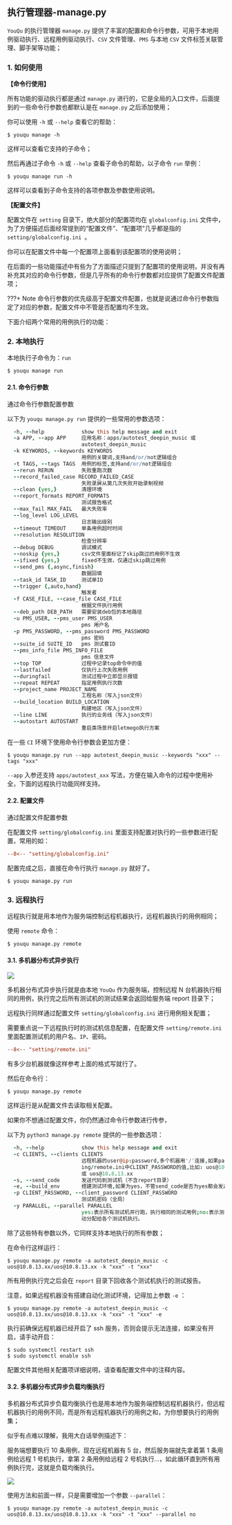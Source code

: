 ## 执行管理器-manage.py

`YouQu` 的执行管理器 `manage.py` 提供了丰富的配置和命令行参数，可用于本地用例驱动执行、远程用例驱动执行、`CSV` 文件管理、`PMS` 与本地 `CSV` 文件标签关联管理、脚手架等功能；

### 1. 如何使用

**【命令行使用】**

所有功能的驱动执行都是通过 `manage.py` 进行的，它是全局的入口文件，后面提到的一些命令行参数也都默认是在 `manage.py` 之后添加使用；

 你可以使用 `-h` 或 `--help` 查看它的帮助：

<div class="termy">

```console
$ youqu manage -h
```

</div>

这样可以查看它支持的子命令；

然后再通过子命令 `-h` 或 `--help` 查看子命令的帮助，以子命令 `run` 举例：

<div class="termy">

```console
$ youqu manage run -h
```

</div>

这样可以查看到子命令支持的各项参数及参数使用说明。

**【配置文件】**

配置文件在 `setting` 目录下，绝大部分的配置项均在 `globalconfig.ini` 文件中，为了方便描述后面经常提到的“配置文件”、“配置项”几乎都是指的 `setting/globalconfig.ini `。

你可以在配置文件中每一个配置项上面看到该配置项的使用说明；

在后面的一些功能描述中有些为了方面描述只提到了配置项的使用说明，并没有再补充其对应的命令行参数，但是几乎所有的命令行参数都对应提供了配置文件配置项；

???+ Note 
	命令行参数的优先级高于配置文件配置，也就是说通过命令行参数指定了对应的参数，配置文件中不管是否配置均不生效。

下面介绍两个常用的用例执行的功能：

### 2. 本地执行

本地执行子命令为：`run`

<div class="termy">

```console
$ youqu manage run
```

</div>

#### 2.1. 命令行参数

通过命令行参数配置参数

以下为 `youqu manage.py run` 提供的一些常用的参数选项：

```coffeescript
  -h, --help            show this help message and exit
  -a APP, --app APP     应用名称：apps/autotest_deepin_music 或
                        autotest_deepin_music
  -k KEYWORDS, --keywords KEYWORDS
                        用例的关键词,支持and/or/not逻辑组合
  -t TAGS, --tags TAGS  用例的标签,支持and/or/not逻辑组合
  --rerun RERUN         失败重跑次数
  --record_failed_case RECORD_FAILED_CASE
                        失败录屏从第几次失败开始录制视频
  --clean {yes,}        清理环境
  --report_formats REPORT_FORMATS
                        测试报告格式
  --max_fail MAX_FAIL   最大失败率
  --log_level LOG_LEVEL
                        日志输出级别
  --timeout TIMEOUT     单条用例超时时间
  --resolution RESOLUTION
                        检查分辨率
  --debug DEBUG         调试模式
  --noskip {yes,}       csv文件里面标记了skip跳过的用例不生效
  --ifixed {yes,}       fixed不生效，仅通过skip跳过用例
  --send_pms {,async,finish}
                        数据回填
  --task_id TASK_ID     测试单ID
  --trigger {,auto,hand}
                        触发者
  -f CASE_FILE, --case_file CASE_FILE
                        根据文件执行用例
  --deb_path DEB_PATH   需要安装deb包的本地路径
  -u PMS_USER, --pms_user PMS_USER
                        pms 用户名
  -p PMS_PASSWORD, --pms_password PMS_PASSWORD
                        pms 密码
  --suite_id SUITE_ID   pms 测试套ID
  --pms_info_file PMS_INFO_FILE
                        pms 信息文件
  --top TOP             过程中记录top命令中的值
  --lastfailed          仅执行上次失败用例
  --duringfail          测试过程中立即显示报错
  --repeat REPEAT       指定用例执行次数
  --project_name PROJECT_NAME
                        工程名称（写入json文件）
  --build_location BUILD_LOCATION
                        构建地区（写入json文件）
  --line LINE           执行的业务线（写入json文件）
  --autostart AUTOSTART
                        重启类场景开启letmego执行方案
```

在一些 `CI` 环境下使用命令行参数会更加方便：

<div class="termy">

```console
$ youqu manage.py run --app autotest_deepin_music --keywords "xxx" --tags "xxx"
```

</div>

`--app` 入参还支持 `apps/autotest_xxx` 写法，方便在输入命令的过程中使用补全，下面的远程执行功能同样支持。

#### 2.2. 配置文件

通过配置文件配置参数

在配置文件 `setting/globalconfig.ini` 里面支持配置对执行的一些参数进行配置，常用的如：

```ini
--8<-- "setting/globalconfig.ini"
```

配置完成之后，直接在命令行执行 `manage.py` 就好了。

<div class="termy">

```console
$ youqu manage.py run
```

</div>

### 3. 远程执行

远程执行就是用本地作为服务端控制远程机器执行，远程机器执行的用例相同；

使用 `remote` 命令：

<div class="termy">

```console
$ youqu manage.py remote
```

</div>

#### 3.1. 多机器分布式异步执行

![](https://pic.imgdb.cn/item/64f6d3c0661c6c8e549f8ca5.png)

多机器分布式异步执行就是由本地 `YouQu` 作为服务端，控制远程 N 台机器执行相同的用例，执行完之后所有测试机的测试结果会返回给服务端 report 目录下；

远程执行同样通过配置文件 `setting/globalconfig.ini` 进行用例相关配置；

需要重点说一下远程执行时的测试机信息配置，在配置文件 `setting/remote.ini`  里面配置测试机的用户名、`IP`、密码。

```ini
--8<-- "setting/remote.ini"
```

有多少台机器就像这样参考上面的格式写就行了。

然后在命令行：

<div class="termy">

```console
$ youqu manage.py remote
```

</div>

这样运行是从配置文件去读取相关配置。

如果你不想通过配置文件，你仍然通过命令行参数进行传参，

以下为 `python3 manage.py remote` 提供的一些参数选项：

```coffeescript
  -h, --help            show this help message and exit
  -c CLIENTS, --clients CLIENTS
                        远程机器的user@ip:password,多个机器用'/'连接,如果password不传入,默认取sett
                        ing/remote.ini中CLIENT_PASSWORD的值,比如: uos@10.8.13.xx:1
                        或 uos@10.8.13.xx
  -s, --send_code       发送代码到测试机（不含report目录）
  -e, --build_env       搭建测试环境,如果为yes，不管send_code是否为yes都会发送代码到测试机.
  -p CLIENT_PASSWORD, --client_password CLIENT_PASSWORD
                        测试机密码（全局）
  -y PARALLEL, --parallel PARALLEL
                        yes:表示所有测试机并行跑，执行相同的测试用例;no:表示测试机分布式执行，服务端会根据收集到的测试用例自
                        动分配给各个测试机执行。
```

除了这些特有参数以外，它同样支持本地执行的所有参数；

在命令行这样运行：

<div class="termy">

```console
$ youqu manage.py remote -a autotest_deepin_music -c uos@10.8.13.xx/uos@10.8.13.xx -k "xxx" -t "xxx"
```

</div>

所有用例执行完之后会在 `report` 目录下回收各个测试机执行的测试报告。

注意，如果远程机器没有搭建自动化测试环境，记得加上参数 `-e` ：

<div class="termy">

```console
$ youqu manage.py remote -a autotest_deepin_music -c uos@10.8.13.xx/uos@10.8.13.xx -k "xxx" -t "xxx" -e
```

</div>

执行前确保远程机器已经开启了 ssh 服务，否则会提示无法连接，如果没有开启，请手动开启：

<div class="termy">

```console
$ sudo systemctl restart ssh
$ sudo systemctl enable ssh
```

</div>

配置文件其他相关配置项详细说明，请查看配置文件中的注释内容。

#### 3.2. 多机器分布式异步负载均衡执行

多机器分布式异步负载均衡执行也是用本地作为服务端控制远程机器执行，但远程机器执行的用例不同，而是所有远程机器执行的用例之和，为你想要执行的用例集；

似乎有点难以理解，我用大白话举例描述下：

服务端想要执行 10 条用例，现在远程机器有 5 台，然后服务端就先拿着第 1 条用例给远程 1 号机执行，拿第 2 条用例给远程 2 号机执行...，如此循环直到所有用例执行完，这就是负载均衡执行。

![](https://pic.imgdb.cn/item/64f6d694661c6c8e54a1025b.png)

使用方法和前面一样，只是需要增加一个参数 `--parallel`：

<div class="termy">

```console
$ youqu manage.py remote -a autotest_deepin_music -c uos@10.8.13.xx/uos@10.8.13.xx -k "xxx" -t "xxx" --parallel no
```

</div>

